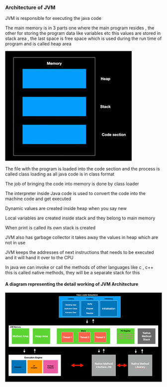 ### Architecture of JVM

JVM is responsible for executing the java code

The main memory is in 3 parts one where the main program
resides , the other for storing the program data like variables
etc this values are stored in stack area , the last space is free
space which is used during the run time of program and is
called heap area

![JVM](img_2.png)

The file with the program is loaded into the code section and
the process is called class loading as all java code is in class
format 

The job of bringing the code into memory is done by class
loader

The interpreter inside Java code is used to convert the code
into the machine code and get executed

Dynamic values are created inside heap when you say new

Local variables are created inside stack and they belong to
main memory 

When print is called its own stack is created

JVM also has garbage collector it takes away the values in
heap which are not in use

JVM keeps the addresses of next instructions that needs to
be executed and it will hand it over to the CPU

In java we can invoke or call the methods of other languages
like c , c++ this is called native methods, they will be a
separate stack for this

#### A diagram representing the detail working of JVM Architecture

![JVM](img_3.png)